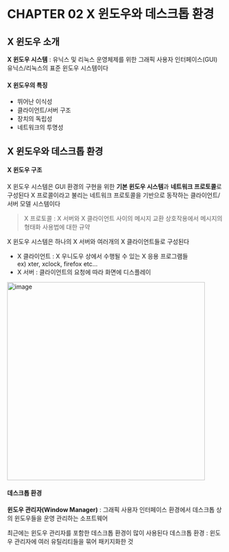# CHAPTER 02 X 윈도우와 데스크톱 환경 
## X 윈도우 소개
**X 윈도우 시스템** : 유닉스 및 리눅스 운영체제를 위한 그래픽 사용자 인터페이스(GUI)
유닉스/리눅스의 표준 윈도우 시스템이다 

#### X 윈도우의 특징
- 뛰어난 이식성
- 클라이언트/서버 구조
- 장치의 독립성
- 네트워크의 투명성

## X 윈도우와 데스크톱 환경 
#### X 윈도우 구조
X 윈도우 시스템은 GUI 환경의 구현을 위한 **기본 윈도우 시스템**과 **네트워크 프로토콜**로 구성된다
X 프로콜이라고 불리는 네트워크 프로토콜을 기반으로 동작하는 클라이언트/서버 모델 시스템이다 

> X 프로토콜 : X 서버와 X 클라이언트 사이의 메시지 교환 상호작용에서 메시지의 형태화 사용법에 대한 규약

X 윈도우 시스템은 하나의 X 서버와 여러개의 X 클라이언트들로 구성된다 
- X 클라이언트 : X 우니도우 상에서 수행될 수 있는 X 응용 프로그램들     
ex) xter, xclock, firefox etc...
- X 서버 : 클라이언트의 요청에 따라 화면에 디스플레이 

<img width="461" alt="image" src="https://github.com/suuxxirr/STUDY/assets/102400242/0df05906-f0e5-475b-b699-29f94d83149d">


#### 데스크톱 환경
**윈도우 관리자(Window Manager)** : 그래픽 사용자 인터페이스 환경에서 데스크톱 상의 윈도우들을 운영 관리하는 소프트웨어 

최근에는 윈도우 관리자를 포함한 데스크톱 환경이 많이 사용된다
데스크톱 환경 : 윈도우 관리자에 여러 유틸리티들을 묶어 패키지화한 것

